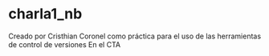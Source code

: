 # charla1_nb
Creado por Cristhian Coronel como práctica para el uso de las herramientas de control de versiones
En el CTA
